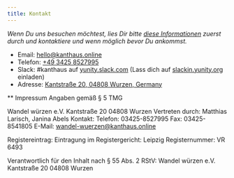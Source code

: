 ```yaml
---
title: Kontakt
---
```

*Wenn Du uns besuchen möchtest, lies Dir bitte [diese Informationen](../about/visiting) zuerst durch und kontaktiere und wenn möglich bevor Du ankommst.*

- Email: <a href=mailto:hello@kanthaus.online>hello@kanthaus.online</a>
- Telefon: <a href="tel:+4934258527995">+49 3425 8527995</a>
- Slack: #kanthaus auf [yunity.slack.com](https://yunity.slack.com) (Lass dich auf [slackin.yunity.org](https://slackin.yunity.org) einladen)
- Adresse: [Kantstraße 20, 04808 Wurzen, Germany](https://www.openstreetmap.org/search?query=20%20kantstrasse%20wurzen#map=19/51.36711/12.74075&layers=N?target=_blank)


** Impressum
Angaben gemäß § 5 TMG

Wandel würzen e.V.
Kantstraße 20
04808 Wurzen
Vertreten durch:
Matthias Larisch, Janina Abels
Kontakt:
Telefon: 03425-8527995
Fax: 03425-8541805
E-Mail: wandel-wuerzen@kanthaus.online

Registereintrag:
Eintragung im Registergericht: Leipzig
Registernummer: VR 6493

Verantwortlich für den Inhalt nach § 55 Abs. 2 RStV:
Wandel würzen e.V.
Kantstraße 20
04808 Wurzen
